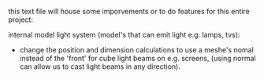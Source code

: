this text file will house some imporvements or to do features for this entire project:

internal model light system (model's that can emit light e.g. lamps, tvs):
-  change the position and dimension calculations to use a meshe's nomal instead of the 'front' for 
   cube light beams on e.g. screens, (using normal can allow us to cast light beams in any direction).
